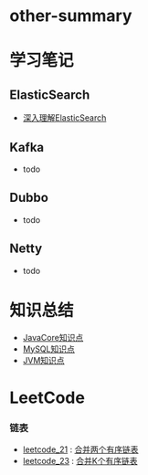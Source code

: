 # other-summary

# 学习笔记
## ElasticSearch
* [深入理解ElasticSearch](https://github.com/kejiwomenzou/study-notes/tree/master/src/main/java/com/github/kejiwomenzou/docs/深入理解ElasticSearch.md)

## Kafka
* todo

## Dubbo
* todo

## Netty
* todo

# 知识总结
* [JavaCore知识点](https://github.com/kejiwomenzou/study-notes/tree/master/src/main/java/com/github/kejiwomenzou/summary/JavaCore知识点汇总.md)
* [MySQL知识点](https://github.com/kejiwomenzou/study-notes/tree/master/src/main/java/com/github/kejiwomenzou/summary/MySQL知识点.md)
* [JVM知识点](https://github.com/kejiwomenzou/study-notes/tree/master/src/main/java/com/github/kejiwomenzou/summary/JVM知识点.md)

# LeetCode
### 链表
* [leetcode_21](https://leetcode.cn/problems/merge-two-sorted-lists/) : [合并两个有序链表](https://github.com/kejiwomenzou/study-notes/tree/master/src/main/java/com/github/kejiwomenzou/leetcode_top/linked_list/lc021_merge_two_sorted_lists/MergerTwoSortedLists.java)
* [leetcode_23](https://leetcode.cn/problems/merge-k-sorted-lists/) : [合并K个有序链表](https://github.com/kejiwomenzou/study-notes/tree/master/src/main/java/com/github/kejiwomenzou/leetcode_top/linked_list/lc023_merge_k_sorted_lists/MergeKSortedLists.java) 